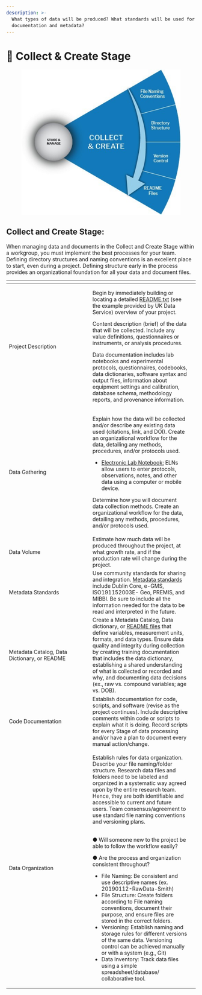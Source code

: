 ```yaml
---
description: >-
  What types of data will be produced? What standards will be used for data
  documentation and metadata?
---
```


# 🔴 Collect & Create Stage

<figure><img src="../../../.gitbook/assets/p1.jpg" alt=""><figcaption></figcaption></figure>

## Collect and Create Stage:

When managing data and documents in the Collect and Create Stage within a workgroup, you must implement the best processes for your team. Defining directory structures and naming conventions is an excellent place to start, even during a project. Defining structure early in the process provides an organizational foundation for all your data and document files.

<table data-header-hidden><thead><tr><th width="208.5"></th><th></th><th data-hidden></th></tr></thead><tbody><tr><td>Project Description</td><td><p>Begin by immediately building or locating a detailed <a href="https://ukdataservice.ac.uk/readme_template/">README.txt</a> (see the example provided by UK Data Service) overview of your project.</p><p>Content description (brief) of the data that will be collected. Include any value definitions, questionnaires or instruments, or analysis procedures.</p><p>Data documentation includes lab notebooks and experimental protocols, questionnaires, codebooks, data dictionaries, software syntax and output files, information about equipment settings and calibration, database schema, methodology reports, and provenance information.</p></td><td></td></tr><tr><td>Data Gathering</td><td><p>Explain how the data will be collected and/or describe any existing data used (citations, link, and DOI). Create an organizational workflow for the data, detailing any methods, procedures, and/or protocols used.</p><ul><li><a href="https://kunet.ku.dk/work-areas/research/units/SUNDs-toolbox/Pages/Acceptable-Use-Policy-for-the-use-of--LabGuru-at-the-Faculty-of-Health-and-Medical-Science.aspx?searchHitHighlight=labguru">Electronic Lab Notebook:</a> ELNs allow users to enter protocols, observations, notes, and other data using a computer or mobile device.</li></ul><p>Determine how you will document data collection methods. Create an organizational workflow for the data, detailing any methods, procedures, and/or protocols used.</p></td><td></td></tr><tr><td>Data Volume</td><td>Estimate how much data will be produced throughout the project, at what growth rate, and if the production rate will change during the project.</td><td></td></tr><tr><td>Metadata Standards</td><td>Use community standards for sharing and integration. <a href="https://www.dcc.ac.uk/guidance/standards/metadata">Metadata standards </a>include Dublin Core, e-GMS, ISO191152003E- Geo, PREMIS, and MIBBI. Be sure to include all the information needed for the data to be read and interpreted in the future.</td><td></td></tr><tr><td>Metadata Catalog, Data Dictionary, or README</td><td>Create a Metadata Catalog, Data dictionary, or <a href="https://ukdataservice.ac.uk/readme_template/">README files</a> that define variables, measurement units, formats, and data types. Ensure data quality and integrity during collection by creating training documentation that includes the data dictionary, establishing a shared understanding of what is collected or recorded and why, and documenting data decisions (ex., raw vs. compound variables; age vs. DOB).</td><td></td></tr><tr><td>Code Documentation</td><td>Establish documentation for code, scripts, and software (revise as the project continues). Include descriptive comments within code or scripts to explain what it is doing. Record scripts for every Stage of data processing and/or have a plan to document every manual action/change.</td><td></td></tr><tr><td>Data Organization</td><td><p>Establish rules for data organization. Describe your file naming/folder structure. Research data files and folders need to be labeled and organized in a systematic way agreed upon by the entire research team. Hence, they are both identifiable and accessible to current and future users. Team consensus/agreement to use standard file naming conventions and versioning plans.<br><br></p><p>●      Will someone new to the project be able to follow the workflow easily?</p><p>●      Are the process and organization consistent throughout?</p><p> </p><ul><li>File Naming: Be consistent and use descriptive names (ex. 20190112-RawData-Smith)</li><li>File Structure: Create folders according to File naming conventions, document their purpose, and ensure files are stored in the correct folders.</li><li>Versioning: Establish naming and storage rules for different versions of the same data. Versioning control can be achieved manually or with a system (e.g., Git)</li><li>Data Inventory: Track data files using a simple spreadsheet/database/ collaborative tool.</li></ul></td><td></td></tr></tbody></table>
